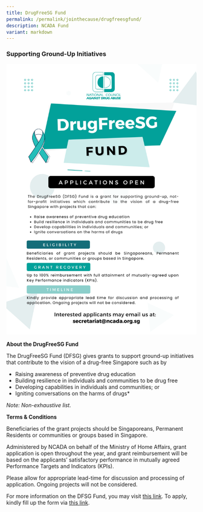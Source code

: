 ```yaml
---
title: DrugFreeSG Fund
permalink: /permalink/jointhecause/drugfreesgfund/
description: NCADA Fund
variant: markdown
---
```

### Supporting Ground-Up Initiatives

![](/images/DFSG%20E-Poster%20(2022).png)

**About the DrugFreeSG Fund**
	
The DrugFreeSG Fund (DFSG) gives grants to support ground-up initiatives that contribute to the vision of a drug-free Singapore such as by
	
* Raising awareness of preventive drug education
* Building resilience in individuals and communities to be drug free
* Developing capabilities in individuals and communities; or
* Igniting conversations on the harms of drugs* 
	
*Note: Non-exhaustive list.*

**Terms & Conditions**	

Beneficiaries of the grant projects should be Singaporeans, Permanent Residents or communities or groups based in Singapore. 

Administered by NCADA on behalf of the Ministry of Home Affairs, grant application is open throughout the year, and grant reimbursement will be based on the applicants’ satisfactory performance in mutually agreed Performance Targets and Indicators (KPIs). 
	
Please allow for appropriate lead-time for discussion and processing of application. Ongoing projects will not be considered.
	
For more information on the DFSG Fund, you may visit [this link](/files/DFSG_Fund_2024_v2_.pdf). To apply, kindly fill up the form via [this link](https://www.go.gov.sg/dfsgapplicationform).